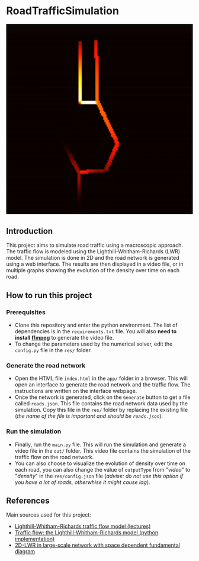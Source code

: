# **RoadTrafficSimulation**
![](demo.png)

## **Introduction**
This project aims to simulate road traffic using a macroscopic approach. The traffic flow is modeled using the Lighthill-Whitham-Richards (LWR) model. The simulation is done in 2D and the road network is generated using a web interface. The results are then displayed in a video file, or in multiple graphs showing the evolution of the density over time on each road.


## **How to run this project**
### Prerequisites
- Clone this repository and enter the python environment. The list of dependencies is in the `requirements.txt` file. You will also **need to install [ffmpeg](https://ffmpeg.org/)** to generate the video file.
- To change the parameters used by the numerical solver, edit the `config.py` file in the `res/` folder.

### Generate the road network
- Open the HTML file `index.html` in the `app/` folder in a browser. This will open an interface to generate the road network and the traffic flow. The instructions are written on the interface webpage.
- Once the network is generated, click on the `Generate` button to get a file called `roads.json`. This file contains the road network data used by the simulation. Copy this file in the `res/` folder by replacing the existing file (*the name of the file is important and should be `roads.json`*).

### Run the simulation
- Finally, run the `main.py` file. This will run the simulation and generate a video file in the `out/` folder. This video file contains the simulation of the traffic flow on the road network.
- You can also choose to visualize the evolution of density over time on each road, you can also change the value of `outputType` from "*video*" to "*density*" in the `res/config.json` file (*advise: do not use this option if you have a lot of roads, otherwhise it might cause lag*).


## **References**
Main sources used for this project:
 - [Lighthill-Whitham-Richards traffic flow model (lectures)](https://sboyles.github.io/teaching/ce392d/5-lwrmodel.pdf)
 - [Traffic flow: the Lighthill-Whitham-Richards model (python implementation)](http://www.clawpack.org/riemann_book/html/Traffic_flow.html)
 - [2D-LWR in large-scale network with space dependent fundamental diagram](https://hal.science/hal-01866959/document)
